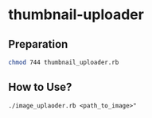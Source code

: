 # thumbnail-uploader
## Preparation
```sh
chmod 744 thumbnail_uploader.rb
```
## How to Use?
```
./image_uplaoder.rb <path_to_image>"
```
